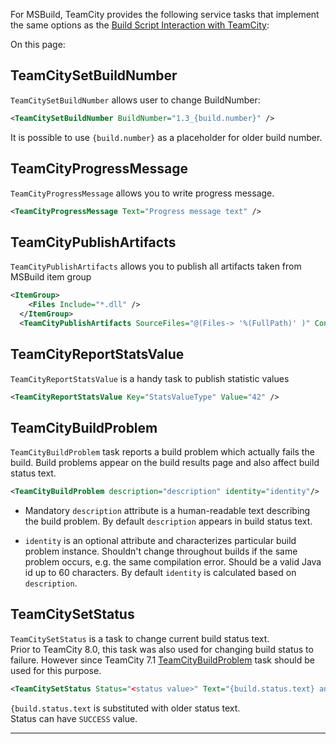 [//]: # (title: MSBuild Service Tasks)
[//]: # (auxiliary-id: MSBuild Service Tasks)
For MSBuild, TeamCity provides the following service tasks that implement the same options as the [Build Script Interaction with TeamCity](build-script-interaction-with-teamcity.md):


On this page:

<tag-list of="chapter" mode="tree" depth="4"/>

## TeamCitySetBuildNumber

`TeamCitySetBuildNumber` allows user to change BuildNumber:

```XML
<TeamCitySetBuildNumber BuildNumber="1.3_{build.number}" />

```

It is possible to use `{build.number}` as a placeholder for older build number.

## TeamCityProgressMessage

`TeamCityProgressMessage` allows you to write progress message.

```XML
<TeamCityProgressMessage Text="Progress message text" />

```

## TeamCityPublishArtifacts

`TeamCityPublishArtifacts` allows you to publish all artifacts taken from MSBuild item group

```XML
<ItemGroup>
    <Files Include="*.dll" />
  </ItemGroup>
  <TeamCityPublishArtifacts SourceFiles="@(Files-> '%(FullPath)' )" Condition=" '$(TEAMCITY_VERSION)' != '' "/>

```


## TeamCityReportStatsValue

`TeamCityReportStatsValue` is a handy task to publish statistic values


```XML
<TeamCityReportStatsValue Key="StatsValueType" Value="42" />

```


## TeamCityBuildProblem

`TeamCityBuildProblem` task reports a build problem which actually fails the build. Build problems appear on the build results page and also affect build status text.


```XML
<TeamCityBuildProblem description="description" identity="identity"/>

```

	
* Mandatory `description` attribute is a human\-readable text describing the build problem. By default `description` appears in build status text.


[//]: # (Internal note. Do not delete. "MSBuild Service Tasksd214e94.txt")    

* `identity` is an optional attribute and characterizes particular build problem instance. Shouldn't change throughout builds if the same problem occurs, e.g. the same compilation error. Should be a valid Java id up to 60 characters. By default `identity` is calculated based on `description`.

## TeamCitySetStatus

`TeamCitySetStatus` is a task to change current build status text.   
Prior to TeamCity 8.0, this task was also used for changing build status to failure. However since TeamCity 7.1 [TeamCityBuildProblem](#TeamCityBuildProblem) task should be used for this purpose.



```XML
<TeamCitySetStatus Status="<status value>" Text="{build.status.text} and some aftertext" />

```

`{build.status.text` is substituted with older status text.   
Status can have `SUCCESS` value.

__ __